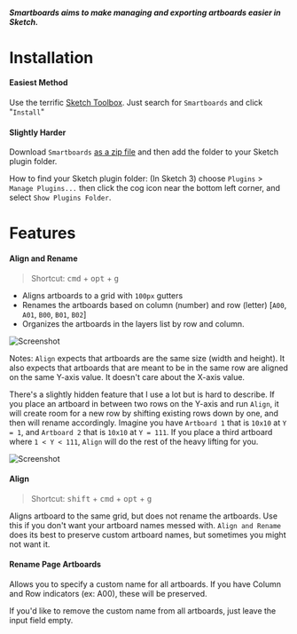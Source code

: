 ##### Smartboards aims to make managing and exporting artboards easier in Sketch.

# Installation

#### Easiest Method
Use the terrific [Sketch Toolbox](http://sketchtoolbox.com/).  Just search for `Smartboards` and click "`Install`"

#### Slightly Harder
Download `Smartboards` [as a zip file](https://github.com/elihorne/smartboards/archive/master.zip) and then add the folder to your Sketch plugin folder.

How to find your Sketch plugin folder: (In Sketch 3) choose `Plugins` > `Manage Plugins...` then click the cog icon near the bottom left corner, and select `Show Plugins Folder`.  

# Features

#### Align and Rename
> Shortcut: <kbd>cmd</kbd> + <kbd>opt</kbd> + <kbd>g</kbd>

* Aligns artboards to a grid with `100px` gutters
* Renames the artboards based on column (number) and row (letter) [`A00`, `A01`, `B00`, `B01`, `B02`]
* Organizes the artboards in the layers list by row and column.

![Screenshot](http://f.cl.ly/items/0d3o2p1Q3R2W2l0c3O25/smartboards.gif)

Notes: `Align` expects that artboards are the same size (width and height). It also expects that artboards that are meant to be in the same row are aligned on the same Y-axis value.  It doesn't care about the X-axis value.

There's a slightly hidden feature that I use a lot but is hard to describe.  If you place an artboard in between two rows on the Y-axis and run `Align`, it will create room for a new row by shifting existing rows down by one, and then will rename accordingly.  Imagine you have `Artboard 1` that is `10x10` at `Y = 1`, and `Artboard 2` that is `10x10` at `Y = 111`.  If you place a third artboard where `1 < Y < 111`, `Align` will do the rest of the heavy lifting for you. 

![Screenshot](http://f.cl.ly/items/3P2p1M002x3G0W3z1h1S/smartboards-2.gif)

#### Align
>Shortcut: <kbd>shift</kbd> + <kbd>cmd</kbd> + <kbd>opt</kbd> + <kbd>g</kbd>

Aligns artboard to the same grid, but does not rename the artboards. Use this if you don't want your artboard names messed with. `Align and Rename` does its best to preserve custom artboard names, but sometimes you might not want it. 

#### Rename Page Artboards

Allows you to specify a custom name for all artboards.  If you have Column and Row indicators (ex: A00), these will be preserved.

If you'd like to remove the custom name from all artboards, just leave the input field empty.  
